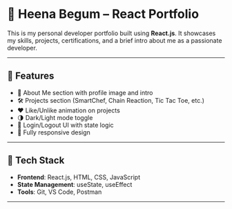 # 💼 Heena Begum – React Portfolio

This is my personal developer portfolio built using **React.js**. It showcases my skills, projects, certifications, and a brief intro about me as a passionate developer.

---

## 🚀 Features

- 🧕 About Me section with profile image and intro
- 🛠️ Projects section (SmartChef, Chain Reaction, Tic Tac Toe, etc.)
- ❤️ Like/Unlike animation on projects
- 🌗 Dark/Light mode toggle
- 🔐 Login/Logout UI with state logic
- 📱 Fully responsive design

---

## 🧰 Tech Stack

- **Frontend**: React.js, HTML, CSS, JavaScript
- **State Management**: useState, useEffect
- **Tools**: Git, VS Code, Postman

---
